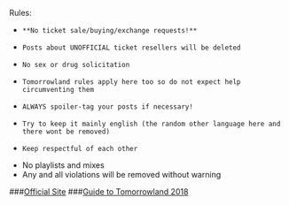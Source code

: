 Rules:

*     **No ticket sale/buying/exchange requests!**
*     Posts about UNOFFICIAL ticket resellers will be deleted
*     No sex or drug solicitation
*     Tomorrowland rules apply here too so do not expect help circumventing them
*     ALWAYS spoiler-tag your posts if necessary!
*     Try to keep it mainly english (the random other language here and there wont be removed)
*     Keep respectful of each other
* No playlists and mixes
* Any and all violations will be removed without warning

###[Official Site](http://www.tomorrowland.com/)
###[Guide to Tomorrowland 2018](https://www.reddit.com/r/Tomorrowland/comments/6s4wpm/guide_to_tomorrowland_2018/)

